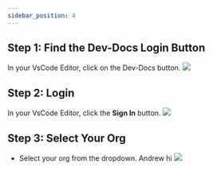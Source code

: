 ```yaml
---
sidebar_position: 4
---
```




## Step 1: Find the Dev-Docs Login Button

In your VsCode Editor, click on the Dev-Docs button.
![](/img/use_ai_to_generate_api_documentation/step_1.png)

## Step 2: Login

In your VsCode Editor, click the **Sign In** button.
![](/img/use_ai_to_generate_api_documentation/step_2.png)

## Step 3: Select Your Org

- Select your org from the dropdown. Andrew hi
![](/img/create_your_first_codelab_in_your_playgrounds_repo/step_8.png)

